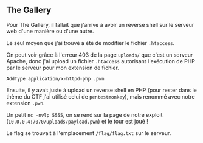 ## The Gallery

Pour The Gallery, il fallait que j'arrive à avoir un reverse shell sur le serveur web d'une manière ou d'une autre.

Le seul moyen que j'ai trouvé a été de modifier le fichier `.htaccess`.

On peut voir grâce à l'erreur 403 de la page `uploads/` que c'est un serveur Apache, donc j'ai upload un fichier `.htaccess` autorisant l'exécution de PHP par le serveur pour mon extension de fichier.

```
AddType application/x-httpd-php .pwn
```

Ensuite, il y avait juste à upload un reverse shell en PHP (pour rester dans le thème du CTF j'ai utilisé celui de `pentestmonkey`), mais renommé avec notre extension `.pwn`.

Un petit `nc -nvlp 5555`, on se rend sur la page de notre exploit (`10.0.0.4:7070/uploads/payload.pwn`) et le tour est joué !

Le flag se trouvait à l'emplacement `/flag/flag.txt` sur le serveur.